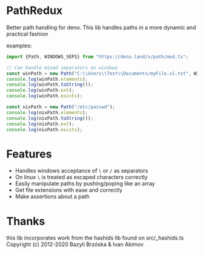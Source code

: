 # PathRedux
Better path handling for deno. This lib handles paths in a more dynamic and practical fashion

examples:
```ts
import {Path, WINDOWS_SEPS} from "https://deno.land/x/path/mod.ts";

// Can handle mixed separators on windows
const winPath = new Path("C:\\Users\\Test\\Documents/myFile.v1.txt", WINDOWS_SEPS);
console.log(winPath.elements);
console.log(winPath.toString());
console.log(winPath.ext);
console.log(winPath.exists);

const nixPath = new Path("/etc/passwd");
console.log(nixPath.elements);
console.log(nixPath.toString());
console.log(nixPath.ext);
console.log(nixPath.exists);
```

# Features
* Handles windows acceptance of `\` or `/` as separators
* On linux `\` is treated as escaped characters correctly
* Easily manipulate paths by pushing/poping like an array
* Get file extensions with ease and correctly
* Make assertions about a path

# Thanks
this lib incorporates work from the hashids lib found on src/_hashids.ts
Copyright (c) 2012-2020 Bazyli Brzóska & Ivan Akimov
